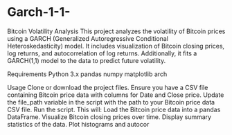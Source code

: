 # Garch-1-1-

Bitcoin Volatility Analysis
This project analyzes the volatility of Bitcoin prices using a GARCH (Generalized Autoregressive Conditional Heteroskedasticity) model. It includes visualization of Bitcoin closing prices, log returns, and autocorrelation of log returns. Additionally, it fits a GARCH(1,1) model to the data to predict future volatility.

Requirements
Python 3.x
pandas
numpy
matplotlib
arch

Usage
Clone or download the project files.
Ensure you have a CSV file containing Bitcoin price data with columns for Date and Close price.
Update the file_path variable in the script with the path to your Bitcoin price data CSV file.
Run the script. This will:
Load the Bitcoin price data into a pandas DataFrame.
Visualize Bitcoin closing prices over time.
Display summary statistics of the data.
Plot histograms and autocor



